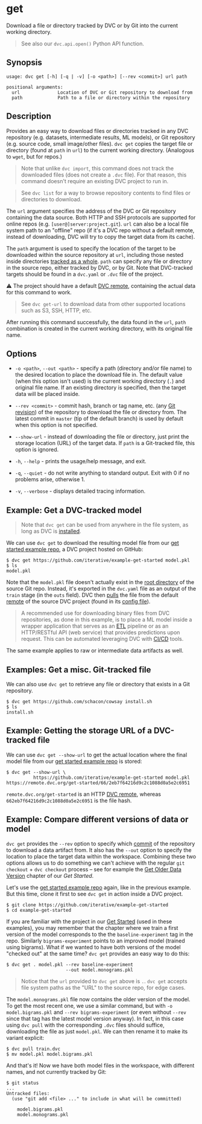 # get

Download a file or directory tracked by DVC or by Git into the current working
directory.

> See also our `dvc.api.open()` Python API function.

## Synopsis

```usage
usage: dvc get [-h] [-q | -v] [-o <path>] [--rev <commit>] url path

positional arguments:
  url              Location of DVC or Git repository to download from
  path             Path to a file or directory within the repository
```

## Description

Provides an easy way to download files or directories tracked in any <abbr>DVC
repository</abbr> (e.g. datasets, intermediate results, ML models), or Git
repository (e.g. source code, small image/other files). `dvc get` copies the
target file or directory (found at `path` in `url`) to the current working
directory. (Analogous to `wget`, but for repos.)

> Note that unlike `dvc import`, this command does not track the downloaded
> files (does not create a `.dvc` file). For that reason, this command doesn't
> require an existing DVC project to run in.

> See `dvc list` for a way to browse repository contents to find files or
> directories to download.

The `url` argument specifies the address of the DVC or Git repository containing
the data source. Both HTTP and SSH protocols are supported for online repos
(e.g. `[user@]server:project.git`). `url` can also be a local file system path
to an "offline" repo (if it's a DVC repo without a default remote, instead of
downloading, DVC will try to copy the target data from its <abbr>cache</abbr>).

The `path` argument is used to specify the location of the target to be
downloaded within the source repository at `url`, including those nested inside
directories [tracked as a whole](/doc/command-reference/add#example-directory).
`path` can specify any file or directory in the source repo, either tracked by
DVC, or by Git. Note that DVC-tracked targets should be found in a `dvc.yaml` or
`.dvc` file of the project.

⚠️ The project should have a default
[DVC remote](/doc/command-reference/remote), containing the actual data for this
command to work.

> See `dvc get-url` to download data from other supported locations such as S3,
> SSH, HTTP, etc.

After running this command successfully, the data found in the `url`, `path`
combination is created in the current working directory, with its original file
name.

## Options

- `-o <path>`, `--out <path>` - specify a path (directory and/or file name) to
  the desired location to place the download file in. The default value (when
  this option isn't used) is the current working directory (`.`) and original
  file name. If an existing directory is specified, then the target data will be
  placed inside.

- `--rev <commit>` - commit hash, branch or tag name, etc. (any
  [Git revision](https://git-scm.com/docs/revisions)) of the repository to
  download the file or directory from. The latest commit in `master` (tip of the
  default branch) is used by default when this option is not specified.

- `--show-url` - instead of downloading the file or directory, just print the
  storage location (URL) of the target data. If `path` is a Git-tracked file,
  this option is ignored.

- `-h`, `--help` - prints the usage/help message, and exit.

- `-q`, `--quiet` - do not write anything to standard output. Exit with 0 if no
  problems arise, otherwise 1.

- `-v`, `--verbose` - displays detailed tracing information.

## Example: Get a DVC-tracked model

> Note that `dvc get` can be used from anywhere in the file system, as long as
> DVC is [installed](/doc/install).

We can use `dvc get` to download the resulting model file from our
[get started example repo](https://github.com/iterative/example-get-started), a
<abbr>DVC project</abbr> hosted on GitHub:

```dvc
$ dvc get https://github.com/iterative/example-get-started model.pkl
$ ls
model.pkl
```

Note that the `model.pkl` file doesn't actually exist in the
[root directory](https://github.com/iterative/example-get-started/tree/master/)
of the source Git repo. Instead, it's exported in the `dvc.yaml` file as an
output of the `train` stage (in the `outs` field). DVC then
[pulls](/doc/command-reference/pull) the file from the default
[remote](/doc/command-reference/remote) of the source DVC project (found in its
[config file](https://github.com/iterative/example-get-started/blob/master/.dvc/config)).

> A recommended use for downloading binary files from DVC repositories, as done
> in this example, is to place a ML model inside a wrapper application that
> serves as an [ETL](https://en.wikipedia.org/wiki/Extract,_transform,_load)
> pipeline or as an HTTP/RESTful API (web service) that provides predictions
> upon request. This can be automated leveraging DVC with
> [CI/CD](https://en.wikipedia.org/wiki/CI/CD) tools.

The same example applies to raw or intermediate <abbr>data artifacts</abbr> as
well.

## Examples: Get a misc. Git-tracked file

We can also use `dvc get` to retrieve any file or directory that exists in a Git
repository.

```dvc
$ dvc get https://github.com/schacon/cowsay install.sh
$ ls
install.sh
```

## Example: Getting the storage URL of a DVC-tracked file

We can use `dvc get --show-url` to get the actual location where the final model
file from our
[get started example repo](https://github.com/iterative/example-get-started) is
stored:

```dvc
$ dvc get --show-url \
          https://github.com/iterative/example-get-started model.pkl
https://remote.dvc.org/get-started/66/2eb7f64216d9c2c1088d0a5e2c6951
```

`remote.dvc.org/get-started` is an HTTP
[DVC remote](/doc/command-reference/remote), whereas
`662eb7f64216d9c2c1088d0a5e2c6951` is the file hash.

## Example: Compare different versions of data or model

`dvc get` provides the `--rev` option to specify which
[commit](https://git-scm.com/docs/revisions) of the repository to download a
<abbr>data artifact</abbr> from. It also has the `--out` option to specify the
location to place the target data within the workspace. Combining these two
options allows us to do something we can't achieve with the regular
`git checkout` + `dvc checkout` process – see for example the
[Get Older Data Version](/doc/tutorials/get-started/data-versioning#navigate-versions)
chapter of our _Get Started_.

Let's use the
[get started example repo](https://github.com/iterative/example-get-started)
again, like in the previous example. But this time, clone it first to see
`dvc get` in action inside a <abbr>DVC project</abbr>.

```dvc
$ git clone https://github.com/iterative/example-get-started
$ cd example-get-started
```

If you are familiar with the project in our
[Get Started](/doc/tutorials/get-started) (used in these examples), you may
remember that the chapter where we train a first version of the model
corresponds to the the `baseline-experiment` tag in the repo. Similarly
`bigrams-experiment` points to an improved model (trained using bigrams). What
if we wanted to have both versions of the model "checked out" at the same time?
`dvc get` provides an easy way to do this:

```dvc
$ dvc get . model.pkl --rev baseline-experiment
                      --out model.monograms.pkl
```

> Notice that the `url` provided to `dvc get` above is `.`. `dvc get` accepts
> file system paths as the "URL" to the source repo, for edge cases.

The `model.monograms.pkl` file now contains the older version of the model. To
get the most recent one, we use a similar command, but with
`-o model.bigrams.pkl` and `--rev bigrams-experiment` (or even without `--rev`
since that tag has the latest model version anyway). In fact, in this case using
`dvc pull` with the corresponding `.dvc` files should suffice, downloading the
file as just `model.pkl`. We can then rename it to make its variant explicit:

```dvc
$ dvc pull train.dvc
$ mv model.pkl model.bigrams.pkl
```

And that's it! Now we have both model files in the <abbr>workspace</abbr>, with
different names, and not currently tracked by Git:

```dvc
$ git status
...
Untracked files:
  (use "git add <file> ..." to include in what will be committed)

	model.bigrams.pkl
	model.monograms.pkl
```
